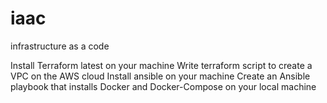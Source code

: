 # iaac
infrastructure as a code

Install Terraform latest on your machine
Write terraform script to create a VPC on the AWS cloud 
Install ansible on your machine
Create an Ansible playbook that installs Docker and Docker-Compose on your local machine
